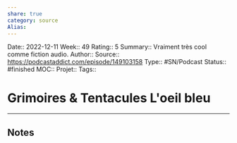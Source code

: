 ```yaml
---
share: true 
category: source
Alias:
---
```

Date:: 2022-12-11
Week:: 49
Rating:: 5
Summary:: Vraiment très cool comme fiction audio.
Author::
Source:: https://podcastaddict.com/episode/149103158
Type:: #SN/Podcast 
Status:: #finished 
MOC::
Projet:: 
Tags:: 

# Grimoires & Tentacules L'oeil bleu


***

## Notes
